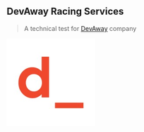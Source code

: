 ## DevAway Racing Services

> A technical test for [DevAway](https://www.villenavalley.com/) company

<img alt="logo" src="public/img/logo.jpeg" />
